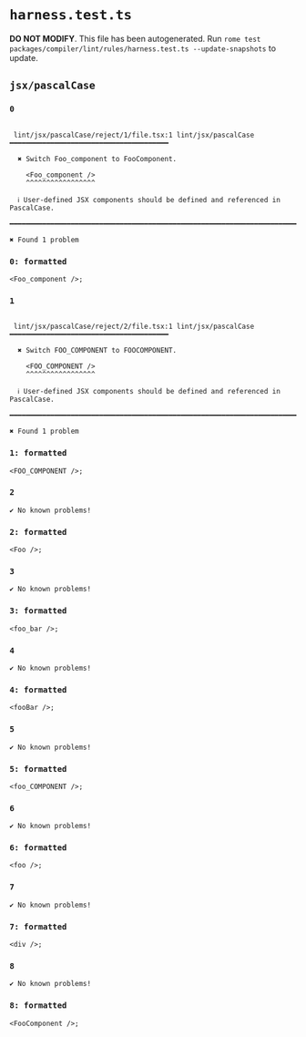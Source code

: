 # `harness.test.ts`

**DO NOT MODIFY**. This file has been autogenerated. Run `rome test packages/compiler/lint/rules/harness.test.ts --update-snapshots` to update.

## `jsx/pascalCase`

### `0`

```

 lint/jsx/pascalCase/reject/1/file.tsx:1 lint/jsx/pascalCase ━━━━━━━━━━━━━━━━━━━━━━━━━━━━━━━━━━━━━━━

  ✖ Switch Foo_component to FooComponent.

    <Foo_component />
    ^^^^^^^^^^^^^^^^^

  ℹ User-defined JSX components should be defined and referenced in PascalCase.

━━━━━━━━━━━━━━━━━━━━━━━━━━━━━━━━━━━━━━━━━━━━━━━━━━━━━━━━━━━━━━━━━━━━━━━━━━━━━━━━━━━━━━━━━━━━━━━━━━━━

✖ Found 1 problem

```

### `0: formatted`

```
<Foo_component />;

```

### `1`

```

 lint/jsx/pascalCase/reject/2/file.tsx:1 lint/jsx/pascalCase ━━━━━━━━━━━━━━━━━━━━━━━━━━━━━━━━━━━━━━━

  ✖ Switch FOO_COMPONENT to FOOCOMPONENT.

    <FOO_COMPONENT />
    ^^^^^^^^^^^^^^^^^

  ℹ User-defined JSX components should be defined and referenced in PascalCase.

━━━━━━━━━━━━━━━━━━━━━━━━━━━━━━━━━━━━━━━━━━━━━━━━━━━━━━━━━━━━━━━━━━━━━━━━━━━━━━━━━━━━━━━━━━━━━━━━━━━━

✖ Found 1 problem

```

### `1: formatted`

```
<FOO_COMPONENT />;

```

### `2`

```
✔ No known problems!

```

### `2: formatted`

```
<Foo />;

```

### `3`

```
✔ No known problems!

```

### `3: formatted`

```
<foo_bar />;

```

### `4`

```
✔ No known problems!

```

### `4: formatted`

```
<fooBar />;

```

### `5`

```
✔ No known problems!

```

### `5: formatted`

```
<foo_COMPONENT />;

```

### `6`

```
✔ No known problems!

```

### `6: formatted`

```
<foo />;

```

### `7`

```
✔ No known problems!

```

### `7: formatted`

```
<div />;

```

### `8`

```
✔ No known problems!

```

### `8: formatted`

```
<FooComponent />;

```

